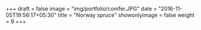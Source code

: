 +++
draft = false
image = "img/portfolio/conifer.JPG"
date = "2016-11-05T19:56:17+05:30"
title = "Norway spruce"
showonlyimage = false
weight = 9
+++
